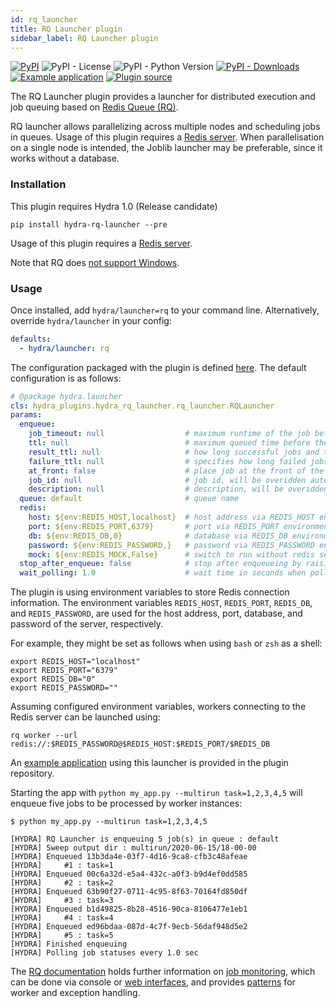 ```yaml
---
id: rq_launcher
title: RQ Launcher plugin
sidebar_label: RQ Launcher plugin
---
```

[![PyPI](https://img.shields.io/pypi/v/hydra-rq-launcher)](https://pypi.org/project/hydra-rq-launcher/)
![PyPI - License](https://img.shields.io/pypi/l/hydra-rq-launcher)
![PyPI - Python Version](https://img.shields.io/pypi/pyversions/hydra-rq-launcher)
[![PyPI - Downloads](https://img.shields.io/pypi/dm/hydra-rq-launcher.svg)](https://pypistats.org/packages/hydra-rq-launcher)
[![Example application](https://img.shields.io/badge/-Example%20application-informational)](https://github.com/facebookresearch/hydra/tree/master/plugins/hydra_rq_launcher/example)
[![Plugin source](https://img.shields.io/badge/-Plugin%20source-informational)](https://github.com/facebookresearch/hydra/tree/master/plugins/hydra_rq_launcher)

The RQ Launcher plugin provides a launcher for distributed execution and job queuing based on [Redis Queue (RQ)](https://python-rq.org).

RQ launcher allows parallelizing across multiple nodes and scheduling jobs in queues. Usage of this plugin requires a [Redis server](https://redis.io/topics/quickstart). When parallelisation on a single node is intended, the Joblib launcher may be preferable, since it works without a database.


### Installation
This plugin requires Hydra 1.0 (Release candidate)
```commandline
pip install hydra-rq-launcher --pre
```
Usage of this plugin requires a [Redis server](https://redis.io/topics/quickstart).

Note that RQ does [not support Windows](https://python-rq.org/docs/#limitations).

### Usage
Once installed, add `hydra/launcher=rq` to your command line. Alternatively, override `hydra/launcher` in your config:

```yaml
defaults:
  - hydra/launcher: rq
```

The configuration packaged with the plugin is defined [here](https://github.com/facebookresearch/hydra/blob/master/plugins/hydra_rq_launcher/hydra_plugins/hydra_rq_launcher/config.py). The default configuration is as follows:

```yaml
# @package hydra.launcher
cls: hydra_plugins.hydra_rq_launcher.rq_launcher.RQLauncher
params:
  enqueue:
    job_timeout: null                  # maximum runtime of the job before it's killed (e.g. "1d" for 1 day, units: d/h/m/s), default: no limit
    ttl: null                          # maximum queued time before the job before is discarded (e.g. "1d" for 1 day, units: d/h/m/s), default: no limit
    result_ttl: null                   # how long successful jobs and their results are kept (e.g. "1d" for 1 day, units: d/h/m/s), default: no limit
    failure_ttl: null                  # specifies how long failed jobs are kept (e.g. "1d" for 1 day, units: d/h/m/s), default: no limit
    at_front: false                    # place job at the front of the queue, instead of the back
    job_id: null                       # job id, will be overidden automatically by a uuid unless specified explicitly
    description: null                  # description, will be overidden automatically unless specified explicitly
  queue: default                       # queue name
  redis:
    host: ${env:REDIS_HOST,localhost}  # host address via REDIS_HOST environment variable, default: localhost
    port: ${env:REDIS_PORT,6379}       # port via REDIS_PORT environment variable, default: 6379
    db: ${env:REDIS_DB,0}              # database via REDIS_DB environment variable, default: 0
    password: ${env:REDIS_PASSWORD,}   # password via REDIS_PASSWORD environment variable, default: no password
    mock: ${env:REDIS_MOCK,False}      # switch to run without redis server in single thread, for testing purposes only
  stop_after_enqueue: false            # stop after enqueueing by raising custom exception
  wait_polling: 1.0                    # wait time in seconds when polling results
```

The plugin is using environment variables to store Redis connection information. The environment variables `REDIS_HOST`, `REDIS_PORT`, `REDIS_DB`, and `REDIS_PASSWORD`, are used for the host address, port, database, and password of the server, respectively.

For example, they might be set as follows when using `bash` or `zsh` as a shell:

```commandline
export REDIS_HOST="localhost"
export REDIS_PORT="6379"
export REDIS_DB="0"
export REDIS_PASSWORD=""
```

Assuming configured environment variables, workers connecting to the Redis server can be launched using:

```commandline
rq worker --url redis://:$REDIS_PASSWORD@$REDIS_HOST:$REDIS_PORT/$REDIS_DB
```

An [example application](https://github.com/facebookresearch/hydra/tree/master/plugins/hydra_rq_launcher/example) using this launcher is provided in the plugin repository.

Starting the app with `python my_app.py --multirun task=1,2,3,4,5` will enqueue five jobs to be processed by worker instances:

```text
$ python my_app.py --multirun task=1,2,3,4,5

[HYDRA] RQ Launcher is enqueuing 5 job(s) in queue : default
[HYDRA] Sweep output dir : multirun/2020-06-15/18-00-00
[HYDRA] Enqueued 13b3da4e-03f7-4d16-9ca8-cfb3c48afeae
[HYDRA] 	#1 : task=1
[HYDRA] Enqueued 00c6a32d-e5a4-432c-a0f3-b9d4ef0dd585
[HYDRA] 	#2 : task=2
[HYDRA] Enqueued 63b90f27-0711-4c95-8f63-70164fd850df
[HYDRA] 	#3 : task=3
[HYDRA] Enqueued b1d49825-8b28-4516-90ca-8106477e1eb1
[HYDRA] 	#4 : task=4
[HYDRA] Enqueued ed96bdaa-087d-4c7f-9ecb-56daf948d5e2
[HYDRA] 	#5 : task=5
[HYDRA] Finished enqueuing
[HYDRA] Polling job statuses every 1.0 sec
```

The [RQ documentation](https://python-rq.org/) holds further information on [job monitoring](http://python-rq.org/docs/monitoring/), which can be done via console or [web interfaces](https://github.com/nvie/rq-dashboard), and provides [patterns](https://python-rq.org/patterns/) for worker and exception handling.
